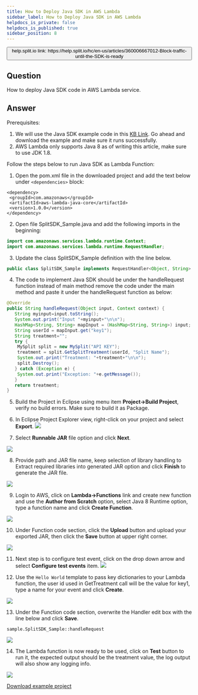 ```yaml
---
title: How to Deploy Java SDK in AWS Lambda
sidebar_label: How to Deploy Java SDK in AWS Lambda
helpdocs_is_private: false
helpdocs_is_published: true
sidebar_position: 8
---
```


<p>
  <button style={{borderRadius:'8px', border:'1px', fontFamily:'Courier New', fontWeight:'800', textAlign:'left'}}> help.split.io link: https://help.split.io/hc/en-us/articles/360006667012-Block-traffic-until-the-SDK-is-ready </button>
</p>

## Question

How to deploy Java SDK code in AWS Lambda service.

## Answer

Prerequisites:

1. We will use the Java SDK example code in this [KB Link](https://github.com/Split-Community/Split-SDKs-Examples/tree/main/Java-SDK). Go ahead and download the example and make sure it runs successfully.
2. AWS Lambda only supports Java 8 as of writing this article, make sure to use JDK 1.8.

Follow the steps below to run Java SDK as Lambda Function:

1. Open the pom.xml file in the downloaded project and add the text below under `<dependencies>` block:
  ```
<dependency>
   <groupId>com.amazonaws</groupId>
   <artifactId>aws-lambda-java-core</artifactId>
   <version>1.0.0</version>
</dependency>
```
2. Open file SplitSDK_Sample.java and add the following imports in the beginning:
  ```java
import com.amazonaws.services.lambda.runtime.Context;
import com.amazonaws.services.lambda.runtime.RequestHandler;
```
3. Update the class SplitSDK_Sample definition with the line below.
  ```java
public class SplitSDK_Sample implements RequestHandler<Object, String> {
```
4. The code to implement Java SDK should be under the handleRequest function instead of main method remove the code under the main method and paste it under the handleRequest function as below:
```java
@Override
public String handleRequest(Object input, Context context) {
   String myinput=input.toString();
   System.out.print("Input "+myinput+"\n\n");
   HashMap<String, String> mapInput = (HashMap<String, String>) input;
   String userId = mapInput.get("key1");
   String treatment="";
   try {
    MySplit split = new MySplit("API KEY");
    treatment = split.GetSplitTreatment(userId, "Split Name");             
    System.out.print("Treatment: "+treatment+"\n\n");
    split.Destroy();
   } catch (Exception e) {
    System.out.print("Exception: "+e.getMessage());
   }
   return treatment;
}
```
5. Build the Project in Eclipse using menu item **Project->Build Project**, verify no build errors. Make sure to build it as Package.

6. In Eclipse Project Explorer view, right-click on your project and select **Export**.
![](https://help.split.io/hc/article_attachments/360039475392/Screen_Shot_2019-09-26_at_12.14.14_PM.png)

7. Select **Runnable JAR** file option and click **Next**.

![](https://help.split.io/hc/article_attachments/360039461751/Screen_Shot_2019-09-26_at_12.14.30_PM.png)

8. Provide path and JAR file name, keep selection of library handling to Extract required libraries into generated JAR option and click **Finish** to generate the JAR file.

![](https://help.split.io/hc/article_attachments/360039475872/Screen_Shot_2019-09-26_at_12.14.47_PM.png)

9. Login to AWS, click on **Lambda->Functions** link and create new function and use the **Author from Scratch** option, select Java 8 Runtime option, type a function name and click **Create Function**.

![](https://help.split.io/hc/article_attachments/360039461351/Screen_Shot_2019-09-26_at_12.09.14_PM.png)

10. Under Function code section, click the **Upload** button and upload your exported JAR, then click the **Save** button at upper right corner.

![](https://help.split.io/hc/article_attachments/360039475992/Screen_Shot_2019-09-26_at_12.21.10_PM.png)

11. Next step is to configure test event, click on the drop down arrow and select **Configure test events** item.
![](https://help.split.io/hc/article_attachments/360039462191/Screen_Shot_2019-09-26_at_12.22.09_PM.png)

12. Use the `Hello World` template to pass key dictionaries to your Lambda function, the user id used in GetTreatment call will be the value for key1, type a name for your event and click **Create**.

![](https://help.split.io/hc/article_attachments/360039476332/Screen_Shot_2019-09-26_at_12.26.13_PM.png)

13. Under the Function code section, overwrite the Handler edit box with the line below and click **Save**.
```
sample.SplitSDK_Sample::handleRequest
```
![](https://help.split.io/hc/article_attachments/4423286782989/Screen_Shot_2019-09-26_at_12.27.55_PM.png)

14. The Lambda function is now ready to be used, click on **Test** button to run it, the expected output should be the treatment value, the log output will also show any logging info.

![](https://help.split.io/hc/article_attachments/360039463251/Screen_Shot_2019-09-26_at_12.34.37_PM.png)

[Download example project](https://drive.google.com/a/split.io/file/d/1iwl7u5ohAAx4PawuIw_gWb6kY_3Gfhs-/view?usp=sharing)